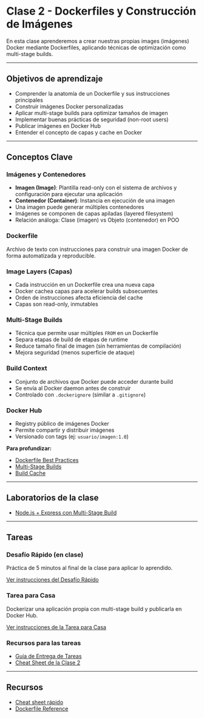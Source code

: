 # Clase 2 - Dockerfiles y Construcción de Imágenes

En esta clase aprenderemos a crear nuestras propias images (imágenes) Docker mediante Dockerfiles, aplicando técnicas de optimización como multi-stage builds.

---

## Objetivos de aprendizaje

- Comprender la anatomía de un Dockerfile y sus instrucciones principales
- Construir imágenes Docker personalizadas
- Aplicar multi-stage builds para optimizar tamaños de imagen
- Implementar buenas prácticas de seguridad (non-root users)
- Publicar imágenes en Docker Hub
- Entender el concepto de capas y cache en Docker

---

## Conceptos Clave

### Imágenes y Contenedores
- **Imagen (Image)**: Plantilla read-only con el sistema de archivos y configuración para ejecutar una aplicación
- **Contenedor (Container)**: Instancia en ejecución de una imagen
- Una imagen puede generar múltiples contenedores
- Imágenes se componen de capas apiladas (layered filesystem)
- Relación análoga: Clase (imagen) vs Objeto (contenedor) en POO

### Dockerfile
Archivo de texto con instrucciones para construir una imagen Docker de forma automatizada y reproducible.

### Image Layers (Capas)
- Cada instrucción en un Dockerfile crea una nueva capa
- Docker cachea capas para acelerar builds subsecuentes
- Orden de instrucciones afecta eficiencia del cache
- Capas son read-only, inmutables

### Multi-Stage Builds
- Técnica que permite usar múltiples `FROM` en un Dockerfile
- Separa etapas de build de etapas de runtime
- Reduce tamaño final de imagen (sin herramientas de compilación)
- Mejora seguridad (menos superficie de ataque)

### Build Context
- Conjunto de archivos que Docker puede acceder durante build
- Se envía al Docker daemon antes de construir
- Controlado con `.dockerignore` (similar a `.gitignore`)

### Docker Hub
- Registry público de imágenes Docker
- Permite compartir y distribuir imágenes
- Versionado con tags (ej: `usuario/imagen:1.0`)

**Para profundizar:**
- [Dockerfile Best Practices](https://docs.docker.com/develop/develop-images/dockerfile_best-practices/)
- [Multi-Stage Builds](https://docs.docker.com/build/building/multi-stage/)
- [Build Cache](https://docs.docker.com/build/cache/)

---

## Laboratorios de la clase

- [Node.js + Express con Multi-Stage Build](labs/nodejs-express-multistage/)

---

## Tareas

### Desafío Rápido (en clase)
Práctica de 5 minutos al final de la clase para aplicar lo aprendido.

[Ver instrucciones del Desafío Rápido](tareas/desafio-rapido.md)

### Tarea para Casa
Dockerizar una aplicación propia con multi-stage build y publicarla en Docker Hub.

[Ver instrucciones de la Tarea para Casa](tareas/tarea-casa.md)

### Recursos para las tareas
- [Guía de Entrega de Tareas](../../ENTREGA_TAREAS.md)
- [Cheat Sheet de la Clase 2](cheatsheet.md)

---

## Recursos

- [Cheat sheet rápido](cheatsheet.md)
- [Dockerfile Reference](https://docs.docker.com/engine/reference/builder/)
